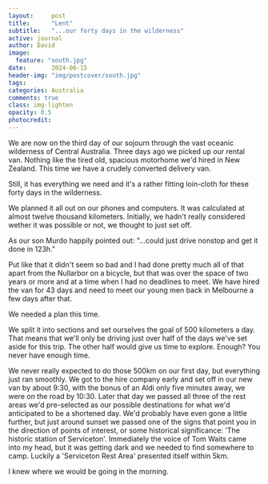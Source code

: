 ```yaml
---
layout:     post
title:      "Lent"
subtitle:   "...our forty days in the wilderness"
active: journal
author: David
image:
  feature: "south.jpg"
date:       2024-06-15
header-img: "img/postcover/south.jpg"
tags: 
categories: Australia
comments: true
class: img-lighten 
opacity: 0.5
photocredit:
---
```


We are now on the third day of our sojourn through the vast oceanic wilderness of Central Australia. Three days ago we picked up our rental van. Nothing like the tired old, spacious motorhome we'd hired in New Zealand. This time we have a crudely converted delivery van. 

Still, it has everything we need and it's a rather fitting loin-cloth for these forty days in the wilderness.

We planned it all out on our phones and computers. It was calculated at almost twelve thousand kilometers. Initially, we hadn't really considered wether it was possible or not, we thought to just set off. 

As our son Murdo happily pointed out: "...could just drive nonstop and get it done in 123h."

Put like that it didn't seem so bad and I had done pretty much all of that apart from the Nullarbor on a bicycle, but that was over the space of two years or more and at a time when I had no deadlines to meet. We have hired the van for 43 days and need to meet our young men back in Melbourne a few days after that. 

We needed a plan this time.

We split it into sections and set ourselves the goal of 500 kilometers a day. That means that we'll only be driving just over half of the days we've set aside for this trip. The other half would give us time to explore. Enough? You never have enough time.

We never really expected to do those 500km on our first day, but everything just ran smoothly. We got to the hire company early and set off in our new van by about 9:30, with the bonus of an Aldi only five minutes away, we were on the road by 10:30. Later that day we passed all three of the rest areas we'd pre-selected as our possible destinations for what we'd anticipated to be a shortened day. We'd probably have even gone a little further, but just around sunset we passed one of the signs that point you in the direction of points of interest, or some historical significance: 'The historic station of Serviceton'. Immediately the voice of Tom Waits came into my head, but it was getting dark and we needed to find somewhere to camp. Luckily a 'Serviceton Rest Area' presented itself within 5km. 

I knew where we would be going in the morning.











